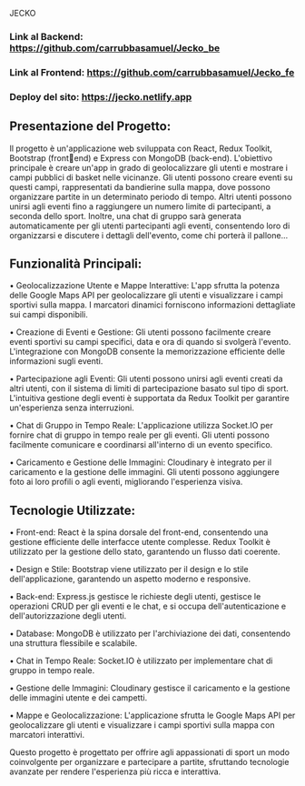 JECKO

### Link al Backend: https://github.com/carrubbasamuel/Jecko_be
### Link al Frontend: https://github.com/carrubbasamuel/Jecko_fe

### Deploy del sito: https://jecko.netlify.app

## Presentazione del Progetto:
Il progetto è un'applicazione web sviluppata con React, Redux Toolkit, Bootstrap (frontend) e Express con MongoDB (back-end). L'obiettivo principale è creare un'app in grado 
di geolocalizzare gli utenti e mostrare i campi pubblici di basket nelle vicinanze. 
Gli utenti possono creare eventi su questi campi, rappresentati da bandierine sulla 
mappa, dove possono organizzare partite in un determinato periodo di tempo. Altri 
utenti possono unirsi agli eventi fino a raggiungere un numero limite di partecipanti, a 
seconda dello sport. Inoltre, una chat di gruppo sarà generata automaticamente per gli 
utenti partecipanti agli eventi, consentendo loro di organizzarsi e discutere i dettagli 
dell'evento, come chi porterà il pallone...
## Funzionalità Principali:
• Geolocalizzazione Utente e Mappe Interattive: L'app sfrutta la potenza delle 
Google Maps API per geolocalizzare gli utenti e visualizzare i campi sportivi sulla 
mappa. I marcatori dinamici forniscono informazioni dettagliate sui campi 
disponibili.

• Creazione di Eventi e Gestione: Gli utenti possono facilmente creare eventi 
sportivi su campi specifici, 
data e ora di quando si svolgerà l'evento. L'integrazione con MongoDB 
consente la memorizzazione efficiente delle informazioni sugli eventi.

• Partecipazione agli Eventi: Gli utenti possono unirsi agli eventi creati da altri 
utenti, con il sistema di limiti di partecipazione basato sul tipo di sport. 
L'intuitiva gestione degli eventi è supportata da Redux Toolkit per garantire 
un'esperienza senza interruzioni.

• Chat di Gruppo in Tempo Reale: L'applicazione utilizza Socket.IO per fornire 
chat di gruppo in tempo reale per gli eventi. Gli utenti possono facilmente 
comunicare e coordinarsi all'interno di un evento specifico.

• Caricamento e Gestione delle Immagini: Cloudinary è integrato per il 
caricamento e la gestione delle immagini. Gli utenti possono aggiungere foto ai 
loro profili o agli eventi, migliorando l'esperienza visiva.

## Tecnologie Utilizzate:
• Front-end: React è la spina dorsale del front-end, consentendo una gestione 
efficiente delle interfacce utente complesse. Redux Toolkit è utilizzato per la 
gestione dello stato, garantendo un flusso dati coerente.

• Design e Stile: Bootstrap viene utilizzato per il design e lo stile dell'applicazione, 
garantendo un aspetto moderno e responsive.

• Back-end: Express.js gestisce le richieste degli utenti, gestisce le operazioni 
CRUD per gli eventi e le chat, e si occupa dell'autenticazione e dell'autorizzazione 
degli utenti.

• Database: MongoDB è utilizzato per l'archiviazione dei dati, consentendo una 
struttura flessibile e scalabile.

• Chat in Tempo Reale: Socket.IO è utilizzato per implementare chat di gruppo in 
tempo reale.

• Gestione delle Immagini: Cloudinary gestisce il caricamento e la gestione delle 
immagini utente e dei campetti.

• Mappe e Geolocalizzazione: L'applicazione sfrutta le Google Maps API per 
geolocalizzare gli utenti e visualizzare i campi sportivi sulla mappa con marcatori 
interattivi.

Questo progetto è progettato per offrire agli appassionati di sport un modo coinvolgente 
per organizzare e partecipare a partite, sfruttando tecnologie avanzate per rendere 
l'esperienza più ricca e interattiva.

